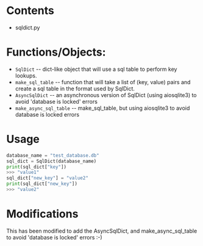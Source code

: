 # Contents
* sqldict.py

# Functions/Objects:
* ```SqlDict``` -- dict-like object that will use a sql table to perform key lookups.
* ```make_sql_table``` -- function that will take a list of (key, value) pairs and create a sql table in the format used by SqlDict.
* ```AsyncSqlDict``` -- an asynchronous version of SqlDict (using aiosqlite3) to avoid 'database is locked' errors
* ```make_async_sql_table``` -- make_sql_table, but using aiosqlite3 to avoid database is locked errors

# Usage
```python
database_name = "test_database.db"
sql_dict = SqlDict(database_name)
print(sql_dict["key"])
>>> "value1"
sql_dict["new_key"] = "value2"
print(sql_dict["new_key"])
>>> "value2"
```

# Modifications

This has been modified to add the AsyncSqlDict, and make_async_sql_table to avoid 'database is locked' errors :-)
